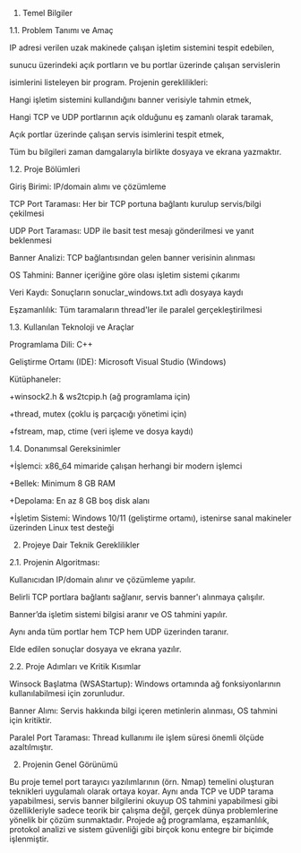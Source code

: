 1. Temel Bilgiler 

 1.1. Problem Tanımı ve Amaç 

  IP adresi verilen uzak makinede çalışan işletim sistemini tespit edebilen,  
  
  sunucu üzerindeki açık portların ve bu portlar üzerinde çalışan servislerin  
  
  isimlerini listeleyen bir program. Projenin gereklilikleri: 
  
  Hangi işletim sistemini kullandığını banner verisiyle tahmin etmek, 
  
  Hangi TCP ve UDP portlarının açık olduğunu eş zamanlı olarak taramak, 
  
  Açık portlar üzerinde çalışan servis isimlerini tespit etmek, 
  
  Tüm bu bilgileri zaman damgalarıyla birlikte dosyaya ve ekrana yazmaktır. 

1.2. Proje Bölümleri 

  Giriş Birimi: IP/domain alımı ve çözümleme 
  
  TCP Port Taraması: Her bir TCP portuna bağlantı kurulup servis/bilgi çekilmesi 
  
  UDP Port Taraması: UDP ile basit test mesajı gönderilmesi ve yanıt beklenmesi 
  
  Banner Analizi: TCP bağlantısından gelen banner verisinin alınması 
  
  OS Tahmini: Banner içeriğine göre olası işletim sistemi çıkarımı 
  
  Veri Kaydı: Sonuçların sonuclar_windows.txt adlı dosyaya kaydı 
  
  Eşzamanlılık: Tüm taramaların thread'ler ile paralel gerçekleştirilmesi 

1.3. Kullanılan Teknoloji ve Araçlar 

  Programlama Dili: C++ 
  
  Geliştirme Ortamı (IDE): Microsoft Visual Studio (Windows) 
  
  Kütüphaneler: 
  
  +winsock2.h & ws2tcpip.h (ağ programlama için) 
  
  +thread, mutex (çoklu iş parçacığı yönetimi için) 
  
  +fstream, map, ctime (veri işleme ve dosya kaydı) 

1.4. Donanımsal Gereksinimler 

  +İşlemci: x86_64 mimaride çalışan herhangi bir modern işlemci 
  
  +Bellek: Minimum 8 GB RAM 
  
  +Depolama: En az 8 GB boş disk alanı 
  
  +İşletim Sistemi: Windows 10/11 (geliştirme ortamı), istenirse sanal makineler üzerinden Linux test desteği 

 

2. Projeye Dair Teknik Gereklilikler 

  2.1. Projenin Algoritması: 
  
   Kullanıcıdan IP/domain alınır ve çözümleme yapılır. 
   
   Belirli TCP portlara bağlantı sağlanır, servis banner'ı alınmaya çalışılır. 
   
   Banner’da işletim sistemi bilgisi aranır ve OS tahmini yapılır. 
   
   Aynı anda tüm portlar hem TCP hem UDP üzerinden taranır. 
   
   Elde edilen sonuçlar dosyaya ve ekrana yazılır. 

 2.2. Proje Adımları ve Kritik Kısımlar 

   Winsock Başlatma (WSAStartup): Windows ortamında ağ fonksiyonlarının kullanılabilmesi için zorunludur. 
   
   Banner Alımı: Servis hakkında bilgi içeren metinlerin alınması, OS tahmini için kritiktir. 
   
   Paralel Port Taraması: Thread kullanımı ile işlem süresi önemli ölçüde azaltılmıştır. 


 

2. Projenin Genel Görünümü  

Bu proje temel port tarayıcı yazılımlarının (örn. Nmap) temelini oluşturan teknikleri uygulamalı olarak ortaya koyar. Aynı anda TCP ve UDP tarama yapabilmesi, servis banner bilgilerini okuyup OS tahmini yapabilmesi gibi özellikleriyle sadece teorik bir çalışma değil, gerçek dünya problemlerine yönelik bir çözüm sunmaktadır. Projede ağ programlama, eşzamanlılık, protokol analizi ve sistem güvenliği gibi birçok konu entegre bir biçimde işlenmiştir. 
